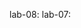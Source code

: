 lab-08:[](https://github.com/ramyakorutla/AIML/blob/main/lab_08.ipynb)
lab-07:[](https://github.com/ramyakorutla/AIML/blob/main/lab_07.ipynb)
